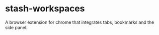 # stash-workspaces

A browser extension for chrome that integrates tabs, bookmarks and the side panel. 
